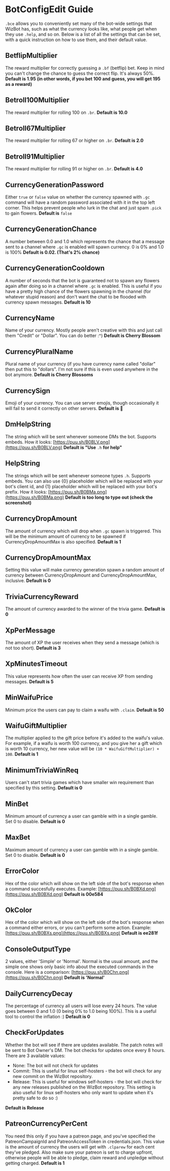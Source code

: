 # BotConfigEdit Guide

`.bce` allows you to conveniently set many of the bot-wide settings that WizBot has, such as what the currency looks like, what people get when they use `.help`, and so on. Below is a list of all the settings that can be set, with a quick instruction on how to use them, and their default value.

## BetflipMultiplier

The reward multiplier for correctly guessing a `.bf` \(betflip\) bet. Keep in mind you can't change the chance to guess the correct flip. It's always 50%. **Default is 1.95 \(in other words, if you bet 100 and guess, you will get 195 as a reward\)**

## Betroll100Multiplier

The reward multiplier for rolling 100 on `.br`. **Default is 10.0**

## Betroll67Multiplier

The reward multiplier for rolling 67 or higher on `.br`. **Default is 2.0**

## Betroll91Multiplier

The reward multiplier for rolling 91 or higher on `.br`. **Default is 4.0**

## CurrencyGenerationPassword

Either `true` or `false` value on whether the currency spawned with `.gc` command will have a random password associated with it in the top left corner. This helps prevent people who lurk in the chat and just spam `.pick` to gain flowers. **Default is** `false`

## CurrencyGenerationChance

A number between 0.0 and 1.0 which represents the chance that a message sent to a channel where `.gc` is enabled will spawn currency. 0 is 0% and 1.0 is 100% **Default is 0.02. \(That's 2% chance\)**

## CurrencyGenerationCooldown

A number of seconds that the bot is guaranteed not to spawn any flowers again after doing so in a channel where `.gc` is enabled. This is useful if you have a pretty high chance of the flowers spawning in the channel \(for whatever stupid reason\) and don't want the chat to be flooded with currency spawn messages. **Default is 10**

## CurrencyName

Name of your currency. Mostly people aren't creative with this and just call them "Credit" or "Dollar". You can do better :^\) **Default is Cherry Blossom**

## CurrencyPluralName

Plural name of your currency \(if you have currency name called "dollar" then put this to "dollars". I'm not sure if this is even used anywhere in the bot anymore. **Default is Cherry Blossoms**

## CurrencySign

Emoji of your currency. You can use server emojis, though occasionally it will fail to send it correctly on other servers. **Default is 🌸**

## DmHelpString

The string which will be sent whenever someone DMs the bot. Supports embeds. How it looks: [https://puu.sh/B0BLV.png](https://puu.sh/B0BLV.png) **Default is "Use** `.h` **for help"**

## HelpString

The strings which will be sent whenever someone types `.h`. Supports embeds. You can also use {0} placeholder which will be replaced with your bot's client id, and {1} placeholder which will be replaced with your bot's prefix. How it looks: [https://puu.sh/B0BMa.png](https://puu.sh/B0BMa.png) **Default is too long to type out \(check the screenshot\)**

## CurrencyDropAmount

The amount of currency which will drop when `.gc` spawn is triggered. This will be the minimum amount of currency to be spawned if CurrencyDropAmountMax is also specified. **Default is 1**

## CurrencyDropAmountMax

Setting this value will make currency generation spawn a random amount of currency between CurrencyDropAmount and CurrencyDropAmountMax, inclusive. **Default is 0**

## TriviaCurrencyReward

The amount of currency awarded to the winner of the trivia game. **Default is 0**

## XpPerMessage

The amount of XP the user receives when they send a message \(which is not too short\). **Default is 3**

## XpMinutesTimeout

This value represents how often the user can receive XP from sending messages. **Default is 5**

## MinWaifuPrice

Minimum price the users can pay to claim a waifu with `.claim`. **Default is 50**

## WaifuGiftMultiplier

The multiplier applied to the gift price before it's added to the waifu's value. For example, if a waifu is worth 100 currency, and you give her a gift which is worth 10 currency, her new value will be `(10 * WaifuGiftMultiplier) + 100`. **Default is 1**

## MinimumTriviaWinReq

Users can't start trivia games which have smaller win requirement than specified by this setting. **Default is 0**

## MinBet

Minimum amount of currency a user can gamble with in a single gamble. Set 0 to disable. **Default is 0**

## MaxBet

Maximum amount of currency a user can gamble with in a single gamble. Set 0 to disable. **Default is 0**

## ErrorColor

Hex of the color which will show on the left side of the bot's response when a command succesfully executes. Example: [https://puu.sh/B0BXd.png](https://puu.sh/B0BXd.png) **Default is 00e584**

## OkColor

Hex of the color which will show on the left side of the bot's response when a command either errors, or you can't perform some action. Example: [https://puu.sh/B0BXs.png](https://puu.sh/B0BXs.png) **Default is ee281f**

## ConsoleOutputType

2 values, either 'Simple' or 'Normal'. Normal is the usual amount, and the simple one shows only basic info about the executed commands in the console. Here is a comparison: [https://puu.sh/B0Chn.png](https://puu.sh/B0Chn.png) **Default is 'Normal'**

## DailyCurrencyDecay

The percentage of currency all users will lose every 24 hours. The value goes between 0 and 1.0 \(0 being 0% to 1.0 being 100%\). This is a useful tool to control the inflation :\) **Default is 0**

## CheckForUpdates

Whether the bot will see if there are updates available. The patch notes will be sent to Bot Owner's DM. The bot checks for updates once every 8 hours. There are 3 available values:

* None: The bot will not check for updates
* Commit: This is useful for linux self-hosters - the bot will check for any new commit on the WizBot repository.
* Release: This is useful for windows self-hosters - the bot will check for any new releases published on the WizBot repository. This setting is also useful for linux self-hosters who only want to update when it's pretty safe to do so :\)

**Default is Release**

## PatreonCurrencyPerCent

You need this only if you have a patreon page, and you've specified the PatreonCampaignId and PatreonAccessToken in credentials.json. This value is the amount of currency the users will get with `.clparew` for each cent they've pledged. Also make sure your patreon is set to charge upfront, otherwise people will be able to pledge, claim reward and unpledge without getting charged. **Default is 1**

